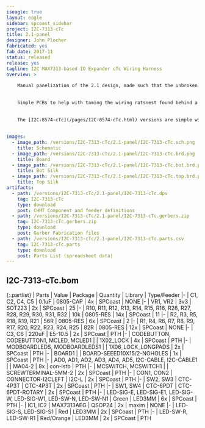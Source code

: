 ```yaml
---
iseagle: true
layout: eagle
sidebar: spcoast_sidebar
project: I2C-7313-cTc
title: 2.1-panel
designer: John Plocher
fabricated: yes
fab_date: 2017-11
status: released
release: yes
tagline: I2C MAX7313-based IO Expander cTc Wiring Harness
overview: >
    
    Manual panelization of the 2.1 design, made such that the unbroken board set would exactly fit the 2" spacing on the cTc machine panel.
    
    
    Simple PCBs to help with taming the wiring ratsnest found behind a CTC machine's panels by concentrating the majority of LEDs and Switches directly on a PCB.
    
    
    The [I2C-8574-cTc](/pages/I2C-8574-cTc.html) versions are simple wiring-to-I2C adapters, these 2.1 versions are mounting plates for switches and LEDs as well.
    
    
images:
  - image_path: /versions/I2C-7313-cTc/2.1-panel/I2C-7313-cTc.sch.png
    title: Schematic
  - image_path: /versions/I2C-7313-cTc/2.1-panel/I2C-7313-cTc.brd.png
    title: Board
  - image_path: /versions/I2C-7313-cTc/2.1-panel/I2C-7313-cTc.bot.brd.png
    title: Bot Silk
  - image_path: /versions/I2C-7313-cTc/2.1-panel/I2C-7313-cTc.top.brd.png
    title: Top Silk
artifacts:
  - path: /versions/I2C-7313-cTc/2.1-panel/I2C-7313-cTc.dpv
    tag: I2C-7313-cTc
    type: download
    post: CHMT Component and feeder definitions
  - path: /versions/I2C-7313-cTc/2.1-panel/I2C-7313-cTc.gerbers.zip
    tag: I2C-7313-cTc.gerbers.zip
    type: download
    post: Gerber Fabrication files
  - path: /versions/I2C-7313-cTc/2.1-panel/I2C-7313-cTc.parts.csv
    tag: I2C-7313-cTc.parts
    type: download
    post: Parts List (spreadsheet data)
---
```


## I2C-7313-cTc.bom

{:.partlist}
| Parts | Value | Package | Quantity | Library | Type/Feeder
|-
| C1, C2, C4, C5 | 0.1uF | 0805-CAP | 4x | SPCoast | NONE
|-
| VR1, VR2 | 3v3 | SOT223 | 2x | SPCoast | 25
|-
| R10, R11, R12, R13, R14, R15, R16, R26, R27, R28, R29, R30, R31, R32 | 10k | 0805-RES | 14x | SPCoast | 11
|-
| R2, R3, R5, R18, R19, R21 | 56R | 0805-RES | 6x | SPCoast | 2
|-
| R1, R4, R6, R7, R8, R9, R17, R20, R22, R23, R24, R25 | 82R | 0805-RES | 12x | SPCoast | NONE
|-
| C3, C6 | 220uF | E5-10.5 | 2x | SPCoast | PTH
|-
| CODEBUTTON, CODEBUTTON1, MCLED, MCLED1 |  | 1X02_LOCK | 4x | SPCoast | PTH
|-
| MODBOARDLEDS, MODBOARDLEDS1 |  | 1X06_LOCK_LONGPADS | 2x | SPCoast | PTH
|-
| BOARD1 |  | BOARD-SEEED10X15/2-NOHOLES | 1x | SPCoast | PTH
|-
| AD0, AD1, AD2, AD3, AD4, AD5, I2C-CABLE, I2C-CABLE1 |  | MA04-2 | 8x | con-lstb | PTH
|-
| MCSWITCH, MCSWITCH1 |  | SCREWTERMINAL-5MM-2 | 2x | SPCoast | PTH
|-
| CON1, CON2 | CONNECTOR-I2CLEFT | I2C-L | 2x | SPCoast | PTH
|-
| SW2, SW3 | CTC-4P3T | CTC-4P3T | 2x | SPCoast | PTH
|-
| SW1, SW4 | CTC-6PDT | CTC-6PDT-ROTARY | 2x | SPCoast | PTH
|-
| LED-SIG-E, LED-SIG-E1, LED-SIG-W, LED-SIG-W1, LED-SW-N, LED-SW-N1 | Green | LED3MM | 6x | SPCoast | PTH
|-
| IC1, IC2 | MAX7313AEG | QSOP24 | 2x | maxim | NONE
|-
| LED-SIG-S, LED-SIG-S1 | Red | LED3MM | 2x | SPCoast | PTH
|-
| LED-SW-R, LED-SW-R1 | Red/Orange | LED3MM | 2x | SPCoast | PTH
